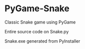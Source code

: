 # PyGame-Snake
Classic Snake game using PyGame

Entire source code on Snake.py

Snake.exe generated from PyInstaller 

